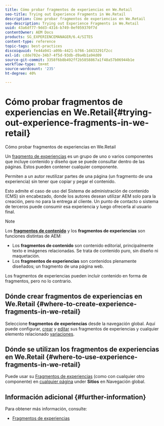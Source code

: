 ```yaml
---
title: Cómo probar fragmentos de experiencias en We.Retail
seo-title: Trying out Experience Fragments in We.Retail
description: Cómo probar fragmentos de experiencias en We.Retail
seo-description: Trying out Experience Fragments in We.Retail
uuid: 43a6df77-9dd3-4316-b749-0ef059370f7d
contentOwner: AEM Docs
products: SG_EXPERIENCEMANAGER/6.4/SITES
content-type: reference
topic-tags: best-practices
discoiquuid: fe44a941-a09b-4421-b766-1d433291f2cc
exl-id: cdde702e-34b7-4f5d-93db-d9a4b1a94d09
source-git-commit: 3358f6b8b492ff2b5858867a1f48a57b06944b1e
workflow-type: tm+mt
source-wordcount: '235'
ht-degree: 40%

---
```


# Cómo probar fragmentos de experiencias en We.Retail{#trying-out-experience-fragments-in-we-retail}

Cómo probar fragmentos de experiencias en We.Retail

Un [fragmento de experiencias](/help/sites-authoring/experience-fragments.md) es un grupo de uno o varios componentes que incluye contenido y diseño que se puede consultar dentro de las páginas. Estos pueden contener cualquier componente.

Permiten a un autor reutilizar partes de una página (un fragmento de una experiencia) sin tener que copiar y pegar el contenido.

Esto admite el caso de uso del Sistema de administración de contenido (CMS) sin encabezado, donde los autores desean utilizar AEM solo para la creación, pero no para la entrega al cliente. Un punto de contacto o sistema de terceros puede consumir esa experiencia y luego ofrecerla al usuario final.

>[!NOTE]
>
>Los **[fragmentos de contenido](/help/sites-developing/we-retail-content-fragments.md)** y los **fragmentos de experiencias** son funciones distintas de AEM:
>
>* Los **fragmentos de contenido** son contenido editorial, principalmente texto e imágenes relacionadas. Se trata de contenido puro, sin diseño ni maquetación.
>* Los **fragmentos de experiencias** son contenidos plenamente diseñados; un fragmento de una página web. 
>
>Los fragmentos de experiencias pueden incluir contenido en forma de fragmentos, pero no lo contrario.

## Dónde crear fragmentos de experiencias en We.Retail {#where-to-create-experience-fragments-in-we-retail}

Seleccione **fragmentos de experiencias** desde la navegación global. Aquí puede configurar, [crear](/help/sites-authoring/experience-fragments.md#creating-an-experience-fragment) y [editar](/help/sites-authoring/experience-fragments.md#editing-your-experience-fragment) sus fragmentos de experiencias y cualquier elemento relacionado [variaciones](/help/sites-authoring/experience-fragments.md#creating-an-experience-fragment-variation).

## Dónde se utilizan los fragmentos de experiencias en We.Retail {#where-to-use-experience-fragments-in-we-retail}

Puede usar su [Fragmentos de experiencias](/help/sites-authoring/experience-fragments.md#using-your-experience-fragment) (como con cualquier otro componente) en [cualquier página](/help/sites-authoring/editing-content.md) under **Sitios** en Navegación global.

## Información adicional {#further-information}

Para obtener más información, consulte:

* [Fragmentos de experiencias](/help/sites-authoring/experience-fragments.md)
